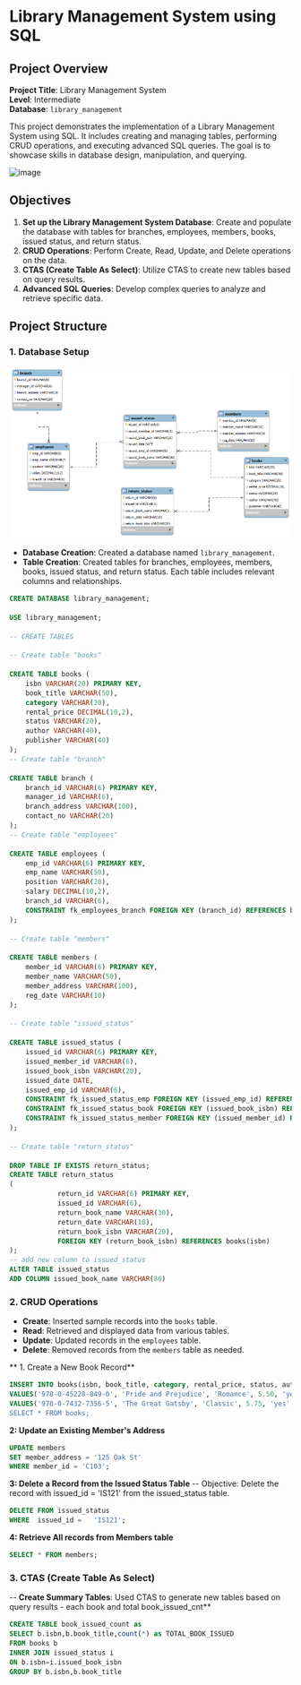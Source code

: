 # Library Management System using SQL

## Project Overview

**Project Title**: Library Management System  
**Level**: Intermediate  
**Database**: `library_management`

This project demonstrates the implementation of a Library Management System using SQL. It includes creating and managing tables, performing CRUD operations, and executing advanced SQL queries. The goal is to showcase skills in database design, manipulation, and querying.

<img width="800" height="500" alt="image" src="https://github.com/user-attachments/assets/4a9ec27f-cf88-4945-af32-df920e93a813" />

## Objectives

1. **Set up the Library Management System Database**: Create and populate the database with tables for branches, employees, members, books, issued status, and return status.
2. **CRUD Operations**: Perform Create, Read, Update, and Delete operations on the data.
3. **CTAS (Create Table As Select)**: Utilize CTAS to create new tables based on query results.
4. **Advanced SQL Queries**: Develop complex queries to analyze and retrieve specific data.

## Project Structure

### 1. Database Setup
<img src="./er_diagram.png" alt="Entity-Relationship Diagram" width="800">


- **Database Creation**: Created a database named `library_management`.
- **Table Creation**: Created tables for branches, employees, members, books, issued status, and return status. Each table includes relevant columns and relationships.

```sql
CREATE DATABASE library_management;

USE library_management;

-- CREATE TABLES

-- Create table "books"

CREATE TABLE books (
    isbn VARCHAR(20) PRIMARY KEY,
    book_title VARCHAR(50),
    category VARCHAR(20),
    rental_price DECIMAL(10,2),
    status VARCHAR(20),
    author VARCHAR(40),
    publisher VARCHAR(40)
);
-- Create table "branch"

CREATE TABLE branch (
    branch_id VARCHAR(6) PRIMARY KEY,
    manager_id VARCHAR(6),  
    branch_address VARCHAR(100),
    contact_no VARCHAR(20)
);
-- Create table "employees"

CREATE TABLE employees (
    emp_id VARCHAR(6) PRIMARY KEY,
    emp_name VARCHAR(50),
    position VARCHAR(20),
    salary DECIMAL(10,2),
    branch_id VARCHAR(6),
    CONSTRAINT fk_employees_branch FOREIGN KEY (branch_id) REFERENCES branch(branch_id)
);

-- Create table "members"

CREATE TABLE members (
    member_id VARCHAR(6) PRIMARY KEY,
    member_name VARCHAR(50),
    member_address VARCHAR(100),
    reg_date VARCHAR(10)
);

-- Create table "issued_status"

CREATE TABLE issued_status (
    issued_id VARCHAR(6) PRIMARY KEY,
    issued_member_id VARCHAR(6),
    issued_book_isbn VARCHAR(20),
    issued_date DATE,
    issued_emp_id VARCHAR(6),
    CONSTRAINT fk_issued_status_emp FOREIGN KEY (issued_emp_id) REFERENCES employees(emp_id),
    CONSTRAINT fk_issued_status_book FOREIGN KEY (issued_book_isbn) REFERENCES books(isbn),
    CONSTRAINT fk_issued_status_member FOREIGN KEY (issued_member_id) REFERENCES members(member_id)
);

-- Create table "return_status"

DROP TABLE IF EXISTS return_status;
CREATE TABLE return_status
(
            return_id VARCHAR(6) PRIMARY KEY,
            issued_id VARCHAR(6),
            return_book_name VARCHAR(30),
            return_date VARCHAR(10),
            return_book_isbn VARCHAR(20),
            FOREIGN KEY (return_book_isbn) REFERENCES books(isbn)
);
-- add new column to issued_status
ALTER TABLE issued_status
ADD COLUMN issued_book_name VARCHAR(80)
```



### 2. CRUD Operations

- **Create**: Inserted sample records into the `books` table.
- **Read**: Retrieved and displayed data from various tables.
- **Update**: Updated records in the `employees` table.
- **Delete**: Removed records from the `members` table as needed.

** 1. Create a New Book Record**
```sql
INSERT INTO books(isbn, book_title, category, rental_price, status, author, publisher)
VALUES('978-0-45228-849-0', 'Pride and Prejudice', 'Romance', 5.50, 'yes', 'Jane Austen', 'T. Egerton, Whitehall'),
VALUES('978-0-7432-7356-5', 'The Great Gatsby', 'Classic', 5.75, 'yes', 'F. Scott Fitzgerald', 'Charles Scribner\'s Sons');
SELECT * FROM books;
```
**2: Update an Existing Member's Address**

```sql
UPDATE members
SET member_address = '125 Oak St'
WHERE member_id = 'C103';
```

**3: Delete a Record from the Issued Status Table**
-- Objective: Delete the record with issued_id = 'IS121' from the issued_status table.

```sql
DELETE FROM issued_status
WHERE  issued_id =   'IS121';
```

**4: Retrieve All records from Members table**

```sql
SELECT * FROM members;
```

### 3. CTAS (Create Table As Select)

-- **Create Summary Tables**: Used CTAS to generate new tables based on query results - each book and total book_issued_cnt**

```sql
CREATE TABLE book_issued_count as
SELECT b.isbn,b.book_title,count(*) as TOTAL_BOOK_ISSUED
FROM books b
INNER JOIN issued_status i
ON b.isbn=i.issued_book_isbn
GROUP BY b.isbn,b.book_title
```
